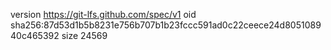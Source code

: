 version https://git-lfs.github.com/spec/v1
oid sha256:87d53d1b5b8231e756b707b1b23fccc591ad0c22ceece24d805108940c465392
size 24569

